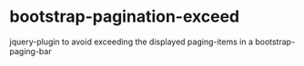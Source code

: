 # bootstrap-pagination-exceed
jquery-plugin to avoid exceeding the displayed paging-items in a bootstrap-paging-bar
